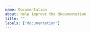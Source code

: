```yaml
---
name: Documentation
about: Help improve the documentation
title: ""
labels: ["documentation"]
---
```


<!--
Please describe how the docs could be improved.
-->
